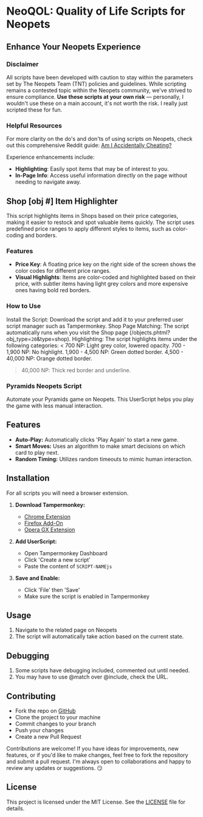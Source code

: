 # NeoQOL: Quality of Life Scripts for Neopets
## Enhance Your Neopets Experience

### Disclaimer
All scripts have been developed with caution to stay within the parameters set by The Neopets Team (TNT) policies and guidelines. While scripting remains a contested topic within the Neopets community, we've strived to ensure compliance. **Use these scripts at your own risk** — personally, I wouldn't use these on a main account, it's not worth the risk. I really just scripted these for fun.

### Helpful Resources
For more clarity on the do's and don'ts of using scripts on Neopets, check out this comprehensive Reddit guide: [Am I Accidentally Cheating?](https://www.reddit.com/r/neopets/comments/fv06hm/am_i_accidentally_cheating_guide_to_figuring_out/)

Experience enhancements include:
- **Highlighting**: Easily spot items that may be of interest to you.
- **In-Page Info**: Access useful information directly on the page without needing to navigate away.

## Shop [obj #] Item Highlighter
This script highlights items in Shops based on their price categories, making it easier to restock and spot valuable items quickly. The script uses predefined price ranges to apply different styles to items, such as color-coding and borders.

### Features
- **Price Key**: A floating price key on the right side of the screen shows the color codes for different price ranges.
- **Visual Highlights**: Items are color-coded and highlighted based on their price, with subtler items having light grey colors and more expensive ones having bold red borders.

### How to Use
Install the Script: Download the script and add it to your preferred user script manager such as Tampermonkey.
Shop Page Matching: The script automatically runs when you visit the Shop page (/objects.phtml?obj_type=`20`&type=shop).
Highlighting: The script highlights items under the following categories:
< 700 NP: Light grey color, lowered opacity.
700 - 1,900 NP: No highlight.
1,900 - 4,500 NP: Green dotted border.
4,500 - 40,000 NP: Orange dotted border.
> 40,000 NP: Thick red border and underline.

### Pyramids Neopets Script
Automate your Pyramids game on Neopets. This UserScript helps you play the game with less manual interaction.

## Features
- **Auto-Play:** Automatically clicks 'Play Again' to start a new game.
- **Smart Moves:** Uses an algorithm to make smart decisions on which card to play next.
- **Random Timing:** Utilizes random timeouts to mimic human interaction.

## Installation
For all scripts you will need a browser extension.

1. **Download Tampermonkey:**
   - [Chrome Extension](https://chrome.google.com/webstore/detail/tampermonkey/dhdgffkkebhmkfjojejmpbldmpobfkfo)
   - [Firefox Add-On](https://addons.mozilla.org/en-US/firefox/addon/tampermonkey/)
   - [Opera GX Extension](https://addons.opera.com/en/extensions/details/tampermonkey-beta/)
  
2. **Add UserScript:** 
   - Open Tampermonkey Dashboard
   - Click 'Create a new script'
   - Paste the content of `SCRIPT-NAMEjs`

3. **Save and Enable:** 
   - Click 'File' then 'Save'
   - Make sure the script is enabled in Tampermonkey

## Usage
1. Navigate to the related page on Neopets
2. The script will automatically take action based on the current state.

## Debugging
1. Some scripts have debugging included, commented out until needed.
2. You may have to use @match over @include, check the URL.

## Contributing
- Fork the repo on [GitHub](https://github.com/uxillary/neo-qol/)
- Clone the project to your machine
- Commit changes to your branch
- Push your changes
- Create a new Pull Request

Contributions are welcome! If you have ideas for improvements, new features, or if you'd like to make changes, feel free to fork the repository and submit a pull request. I'm always open to collaborations and happy to review any updates or suggestions. :smirk:

## License
This project is licensed under the MIT License. See the [LICENSE](LICENSE) file for details.
